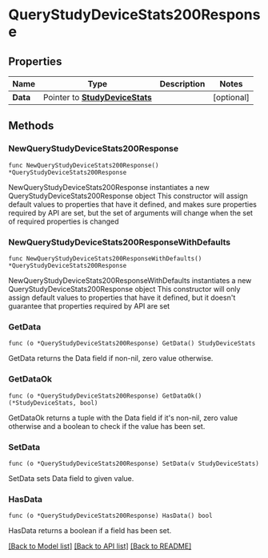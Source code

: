 # QueryStudyDeviceStats200Response

## Properties

Name | Type | Description | Notes
------------ | ------------- | ------------- | -------------
**Data** | Pointer to [**StudyDeviceStats**](StudyDeviceStats.md) |  | [optional] 

## Methods

### NewQueryStudyDeviceStats200Response

`func NewQueryStudyDeviceStats200Response() *QueryStudyDeviceStats200Response`

NewQueryStudyDeviceStats200Response instantiates a new QueryStudyDeviceStats200Response object
This constructor will assign default values to properties that have it defined,
and makes sure properties required by API are set, but the set of arguments
will change when the set of required properties is changed

### NewQueryStudyDeviceStats200ResponseWithDefaults

`func NewQueryStudyDeviceStats200ResponseWithDefaults() *QueryStudyDeviceStats200Response`

NewQueryStudyDeviceStats200ResponseWithDefaults instantiates a new QueryStudyDeviceStats200Response object
This constructor will only assign default values to properties that have it defined,
but it doesn't guarantee that properties required by API are set

### GetData

`func (o *QueryStudyDeviceStats200Response) GetData() StudyDeviceStats`

GetData returns the Data field if non-nil, zero value otherwise.

### GetDataOk

`func (o *QueryStudyDeviceStats200Response) GetDataOk() (*StudyDeviceStats, bool)`

GetDataOk returns a tuple with the Data field if it's non-nil, zero value otherwise
and a boolean to check if the value has been set.

### SetData

`func (o *QueryStudyDeviceStats200Response) SetData(v StudyDeviceStats)`

SetData sets Data field to given value.

### HasData

`func (o *QueryStudyDeviceStats200Response) HasData() bool`

HasData returns a boolean if a field has been set.


[[Back to Model list]](../README.md#documentation-for-models) [[Back to API list]](../README.md#documentation-for-api-endpoints) [[Back to README]](../README.md)


